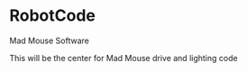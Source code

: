 RobotCode
=========

Mad Mouse Software 

This will be the center for Mad Mouse drive and lighting code
